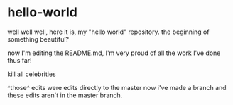 # hello-world
well well well, here it is, my "hello world" repository. the beginning of something beautiful?


now I'm editing the README.md, I'm very proud of all the work I've done thus far!

kill all celebrities

^those^ edits were edits directly to the master
now i've made a branch and these edits aren't in the master branch.
